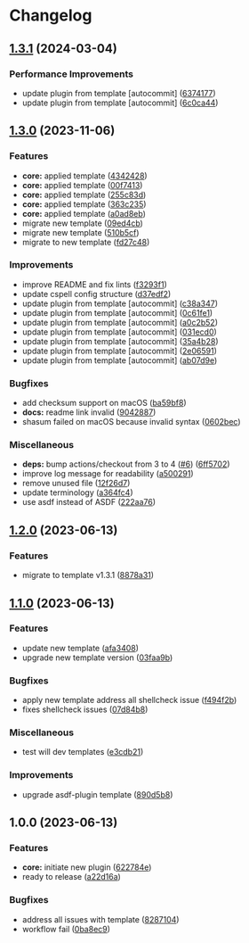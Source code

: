 # Changelog

## [1.3.1](https://github.com/kc-workspace/asdf-kubectl/compare/v1.3.0...v1.3.1) (2024-03-04)


### Performance Improvements

* update plugin from template [autocommit] ([6374177](https://github.com/kc-workspace/asdf-kubectl/commit/6374177a8d88c3ef36cc7a2cd553cc4d6bbbf7c9))
* update plugin from template [autocommit] ([6c0ca44](https://github.com/kc-workspace/asdf-kubectl/commit/6c0ca44cde17922b3e15960c6a78e2a7e9f92aa0))

## [1.3.0](https://github.com/kc-workspace/asdf-kubectl/compare/v1.2.0...v1.3.0) (2023-11-06)


### Features

* **core:** applied template ([4342428](https://github.com/kc-workspace/asdf-kubectl/commit/43424284e1c071e94b740c66a95b421483aee515))
* **core:** applied template ([00f7413](https://github.com/kc-workspace/asdf-kubectl/commit/00f7413b18f366e6e56019c6e85d920aa669d697))
* **core:** applied template ([255c83d](https://github.com/kc-workspace/asdf-kubectl/commit/255c83da2d0803fc3be2648c963e02b4ff623de8))
* **core:** applied template ([363c235](https://github.com/kc-workspace/asdf-kubectl/commit/363c235a4dde888032b00290deeecf32ed204b00))
* **core:** applied template ([a0ad8eb](https://github.com/kc-workspace/asdf-kubectl/commit/a0ad8ebc4d4cfe5f8bf52b3242b0df882bf95d4d))
* migrate new template ([09ed4cb](https://github.com/kc-workspace/asdf-kubectl/commit/09ed4cbed32c13d555fc9ef62a7c78899018105b))
* migrate new template ([510b5cf](https://github.com/kc-workspace/asdf-kubectl/commit/510b5cf13bbe45f1338d319177e4043402b00630))
* migrate to new template ([fd27c48](https://github.com/kc-workspace/asdf-kubectl/commit/fd27c48e2b221ce8833925712a120daf99c42340))


### Improvements

* improve README and fix lints ([f3293f1](https://github.com/kc-workspace/asdf-kubectl/commit/f3293f19d4f1d562db018b9714793489cbdd4adc))
* update cspell config structure ([d37edf2](https://github.com/kc-workspace/asdf-kubectl/commit/d37edf29c662719e50156b489727a7adc2b57705))
* update plugin from template [autocommit] ([c38a347](https://github.com/kc-workspace/asdf-kubectl/commit/c38a347fe87e7e8f15ef2158300beb6b7676b1da))
* update plugin from template [autocommit] ([0c61fe1](https://github.com/kc-workspace/asdf-kubectl/commit/0c61fe1a6e6af0b0cd71fc5e8efe1d2052ac6601))
* update plugin from template [autocommit] ([a0c2b52](https://github.com/kc-workspace/asdf-kubectl/commit/a0c2b52fc0ee55d95e66877000601056aa71a99b))
* update plugin from template [autocommit] ([031ecd0](https://github.com/kc-workspace/asdf-kubectl/commit/031ecd0debbdefbc374a3c23085392d9026fe3bc))
* update plugin from template [autocommit] ([35a4b28](https://github.com/kc-workspace/asdf-kubectl/commit/35a4b288d5ebead0f7695da6fa879f61f30c8b05))
* update plugin from template [autocommit] ([2e06591](https://github.com/kc-workspace/asdf-kubectl/commit/2e06591133c3b80f34ae89f9d0ac533bd40053c4))
* update plugin from template [autocommit] ([ab07d9e](https://github.com/kc-workspace/asdf-kubectl/commit/ab07d9e9e86923f91701eefc3a944e55d14dac00))


### Bugfixes

* add checksum support on macOS ([ba59bf8](https://github.com/kc-workspace/asdf-kubectl/commit/ba59bf8387ccf494d7b2f066fee1a3a3ad9ff03a))
* **docs:** readme link invalid ([9042887](https://github.com/kc-workspace/asdf-kubectl/commit/904288723ba446378c1b1ed2e7db1225ea3183aa))
* shasum failed on macOS because invalid syntax ([0602bec](https://github.com/kc-workspace/asdf-kubectl/commit/0602becbc4cda533670b8d0b98e9a8055317cd8f))


### Miscellaneous

* **deps:** bump actions/checkout from 3 to 4 ([#6](https://github.com/kc-workspace/asdf-kubectl/issues/6)) ([6ff5702](https://github.com/kc-workspace/asdf-kubectl/commit/6ff570286fb91426dda03db0040cfecb10db3c45))
* improve log message for readability ([a500291](https://github.com/kc-workspace/asdf-kubectl/commit/a500291e555539e1a5e47788de913450d99a3f4d))
* remove unused file ([12f26d7](https://github.com/kc-workspace/asdf-kubectl/commit/12f26d7ccba74e570ef63a0371fc69e64c4c5ec1))
* update terminology ([a364fc4](https://github.com/kc-workspace/asdf-kubectl/commit/a364fc4cc5734c56f7cb380b1132a55a27296a9e))
* use asdf instead of ASDF ([222aa76](https://github.com/kc-workspace/asdf-kubectl/commit/222aa76b38b8769312f3bfa6f10d00044404f15a))

## [1.2.0](https://github.com/kc-workspace/asdf-kubectl/compare/v1.1.0...v1.2.0) (2023-06-13)


### Features

* migrate to template v1.3.1 ([8878a31](https://github.com/kc-workspace/asdf-kubectl/commit/8878a31ddd1770efcb8e8753aaae2d1f279d3bf6))

## [1.1.0](https://github.com/kc-workspace/asdf-kubectl/compare/v1.0.0...v1.1.0) (2023-06-13)


### Features

* update new template ([afa3408](https://github.com/kc-workspace/asdf-kubectl/commit/afa34080496425cf95694d327b40ed3e337b8fae))
* upgrade new template version ([03faa9b](https://github.com/kc-workspace/asdf-kubectl/commit/03faa9b765a0683f681e7d5faee55455d7fa9492))


### Bugfixes

* apply new template address all shellcheck issue ([f494f2b](https://github.com/kc-workspace/asdf-kubectl/commit/f494f2be9e9780f6c01c899cd0bf4064daabf647))
* fixes shellcheck issues ([07d84b8](https://github.com/kc-workspace/asdf-kubectl/commit/07d84b8715c7eb4b1899bd0a89efc1c5fa64d670))


### Miscellaneous

* test will dev templates ([e3cdb21](https://github.com/kc-workspace/asdf-kubectl/commit/e3cdb2197c87876fd3051c6634a09df162302f14))


### Improvements

* upgrade asdf-plugin template ([890d5b8](https://github.com/kc-workspace/asdf-kubectl/commit/890d5b8575a4807df2a6a8a9d1970949bf40c003))

## 1.0.0 (2023-06-13)


### Features

* **core:** initiate new plugin ([622784e](https://github.com/kc-workspace/asdf-kubectl/commit/622784e77a06961b429def920463a891840c034e))
* ready to release ([a22d16a](https://github.com/kc-workspace/asdf-kubectl/commit/a22d16a05d2c9efe474fbc35cecaa88981b00a9b))


### Bugfixes

* address all issues with template ([8287104](https://github.com/kc-workspace/asdf-kubectl/commit/8287104bf162cb127392c75236bb051868c5f473))
* workflow fail ([0ba8ec9](https://github.com/kc-workspace/asdf-kubectl/commit/0ba8ec9ab09984a523171a6595426a6f2c0744e0))
